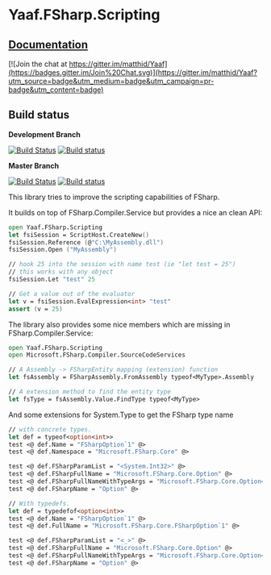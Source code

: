 # Yaaf.FSharp.Scripting

## [Documentation](https://matthid.github.io/Yaaf.FSharp.Scripting/)

[![Join the chat at https://gitter.im/matthid/Yaaf](https://badges.gitter.im/Join%20Chat.svg)](https://gitter.im/matthid/Yaaf?utm_source=badge&utm_medium=badge&utm_campaign=pr-badge&utm_content=badge)

## Build status

**Development Branch**

[![Build Status](https://travis-ci.org/matthid/Yaaf.FSharp.Scripting.svg?branch=develop)](https://travis-ci.org/matthid/Yaaf.FSharp.Scripting)
[![Build status](https://ci.appveyor.com/api/projects/status/od970xa4gvkh4tea/branch/develop?svg=true)](https://ci.appveyor.com/project/matthid/yaaf-fsharp/branch/develop)

**Master Branch**

[![Build Status](https://travis-ci.org/matthid/Yaaf.FSharp.Scripting.svg?branch=master)](https://travis-ci.org/matthid/Yaaf.FSharp.Scripting)
[![Build status](https://ci.appveyor.com/api/projects/status/od970xa4gvkh4tea/branch/master?svg=true)](https://ci.appveyor.com/project/matthid/yaaf-fsharp/branch/master)


This library tries to improve the scripting capabilities of FSharp.

It builds on top of FSharp.Compiler.Service but provides a nice an clean API:

```fsharp
open Yaaf.FSharp.Scripting
let fsiSession = ScriptHost.CreateNew()
fsiSession.Reference (@"C:\MyAssembly.dll")
fsiSession.Open ("MyAssembly")

// hook 25 into the session with name test (ie "let test = 25")
// this works with any object
fsiSession.Let "test" 25

// Get a value out of the evaluator
let v = fsiSession.EvalExpression<int> "test"
assert (v = 25)
```



The library also provides some nice members which are missing in FSharp.Compiler.Service:

```fsharp
open Yaaf.FSharp.Scripting
open Microsoft.FSharp.Compiler.SourceCodeServices

// A Assembly -> FSharpEntity mapping (extension) function
let fsAssembly = FSharpAssembly.FromAssembly typeof<MyType>.Assembly

// A extension method to find the entity type
let fsType = fsAssembly.Value.FindType typeof<MyType>
```

And some extensions for System.Type to get the FSharp type name

```fsharp
// with concrete types.
let def = typeof<option<int>>
test <@ def.Name = "FSharpOption`1" @>
test <@ def.Namespace = "Microsoft.FSharp.Core" @>

test <@ def.FSharpParamList = "<System.Int32>" @>
test <@ def.FSharpFullName = "Microsoft.FSharp.Core.Option" @>
test <@ def.FSharpFullNameWithTypeArgs = "Microsoft.FSharp.Core.Option<System.Int32>" @>
test <@ def.FSharpName = "Option" @>

// With typedefs.
let def = typedefof<option<int>>
test <@ def.Name = "FSharpOption`1" @>
test <@ def.FullName = "Microsoft.FSharp.Core.FSharpOption`1" @>

test <@ def.FSharpParamList = "<_>" @>
test <@ def.FSharpFullName = "Microsoft.FSharp.Core.Option" @>
test <@ def.FSharpFullNameWithTypeArgs = "Microsoft.FSharp.Core.Option<_>" @>
test <@ def.FSharpName = "Option" @>

```

